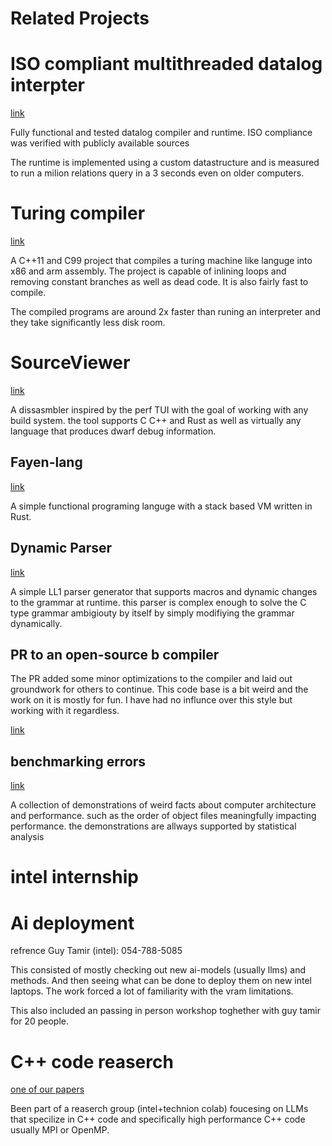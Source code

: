 # Related Projects

# ISO compliant multithreaded datalog interpter
[link](https://github.com/nevakrien/datalog_par)

Fully functional and tested datalog compiler and runtime.
ISO compliance was verified with publicly available sources

The runtime is implemented using a custom datastructure and is measured to run a milion relations query in a 3 seconds even on older computers.


# Turing compiler
[link](https://github.com/nevakrien/Turing-compiler)

A C++11 and C99 project that compiles a turing machine like languge into x86 and arm assembly. The project is capable of inlining loops and removing constant branches as well as dead code.
It is also fairly fast to compile.

The compiled programs are around 2x faster than runing an interpreter and they take significantly less disk room.

# SourceViewer
[link](https://github.com/nevakrien/SourceViewer)

A dissasmbler inspired by the perf TUI with the goal of working with any build system.
the tool supports C C++ and Rust as well as virtually any language that produces dwarf debug information.

## Fayen-lang
[link](https://github.com/nevakrien/Faeyne_lang)

A simple functional programing languge with a stack based VM written in Rust.

## Dynamic Parser
[link](https://github.com/nevakrien/dynamic_parser)

A simple LL1 parser generator that supports macros and dynamic changes to the grammar at runtime.
this parser is complex enough to solve the C type grammar ambigiouty by itself by simply modifiying the grammar dynamically.

## PR to an open-source b compiler
The PR added some minor optimizations to the compiler and laid out groundwork for others to continue.
This code base is a bit weird and the work on it is mostly for fun.
I have had no influnce over this style but working with it regardless.

[link](https://github.com/nevakrien/b)

## benchmarking errors
[link](https://github.com/nevakrien/benchmark-errors)

A collection of demonstrations of weird facts about computer architecture and performance.
such as the order of object files meaningfully impacting performance. the demonstrations are allways supported by statistical analysis

# intel internship
# Ai deployment
refrence Guy Tamir (intel): 054-788-5085

This consisted of mostly checking out new ai-models (usually llms) and methods.
And then seeing what can be done to deploy them on new intel laptops.
The work forced a lot of familiarity with the vram limitations.

This also included an passing in person workshop toghether with guy tamir for 20 people.

# C++ code reaserch
[one of our papers](https://arxiv.org/abs/2312.13322)

Been part of a reaserch group (intel+technion colab) foucesing on LLMs that specilize in C++ code and specifically high performance C++ code usually MPI or OpenMP.
